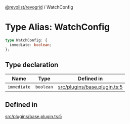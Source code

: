 [@revolist/revogrid](README.md) / WatchConfig

# Type Alias: WatchConfig

```ts
type WatchConfig: {
  immediate: boolean;
};
```

## Type declaration

| Name | Type | Defined in |
| ------ | ------ | ------ |
| `immediate` | `boolean` | [src/plugins/base.plugin.ts:5](https://github.com/revolist/revogrid/blob/029346d93426056ab8f85e88430904164676d501/src/plugins/base.plugin.ts#L5) |

## Defined in

[src/plugins/base.plugin.ts:5](https://github.com/revolist/revogrid/blob/029346d93426056ab8f85e88430904164676d501/src/plugins/base.plugin.ts#L5)
